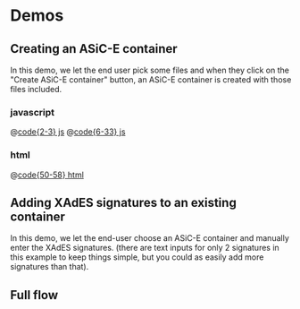 # Demos

## Creating an ASiC-E container
In this demo, we let the end user pick some files and when they click on the "Create ASiC-E container" button,
an ASiC-E container is created with those files included.

<CreatingAsiceContainer/>

### javascript
@[code{2-3} js](../.vuepress/components/CreatingAsiceContainer.vue)
@[code{6-33} js](../.vuepress/components/CreatingAsiceContainer.vue)

### html
@[code{50-58} html](../.vuepress/components/CreatingAsiceContainer.vue)


## Adding XAdES signatures to an existing container
In this demo, we let the end-user choose an ASiC-E container and manually enter the XAdES signatures.
(there are text inputs for only 2 signatures in this example to keep things simple, but you could as easily add
more signatures than that).



<AddingSignatureExistingContainer/>

## Full flow
